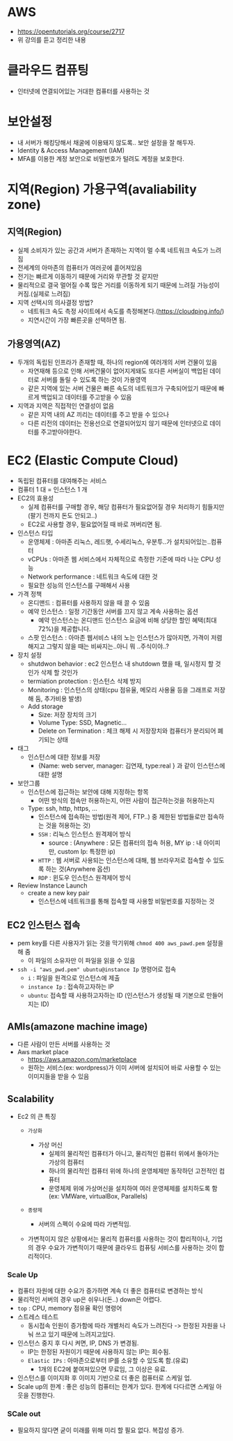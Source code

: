 # AWS
- https://opentutorials.org/course/2717
- 위 강의를 듣고 정리한 내용
# 클라우드 컴퓨팅
- 인터넷에 연결되어있는 거대한 컴퓨터를 사용하는 것

# 보안설정
- 내 서버가 해킹당해서 채굴에 이용돼지 않도록.. 보안 설정을 잘 해두자.
- Identity & Access Management (IAM)
- MFA를 이용한 계정 보안으로 비밀번호가 털려도 계정을 보호한다.

# 지역(Region) 가용구역(avaliability zone)
## 지역(Region)
- 실제 소비자가 있는 공간과 서버가 존재하는 지역이 멀 수록 네트워크 속도가 느려짐
- 전세계의 아마존의 컴퓨터가 여러곳에 흩어져있음
- 전기는 빠르게 이동하기 때문에 거리와 무관할 것 같지만
- 물리적으로 결국 멀어질 수록 많은 거리를 이동하게 되기 때문에 느려질 가능성이 커짐.(실제로 느려짐)
- 지역 선택시의 의사결정 방법?
    - 네트워크 속도 측정 사이트에서 속도를 측정해본다.(https://cloudping.info/)
    - 지연시간이 가장 빠른곳을 선택하면 됨.
## 가용영역(AZ)
- 두개의 독립된 인프라가 존재할 때, 하나의 region에 여러개의 서버 건물이 있음
    - 자연재해 등으로 인해 서버건물이 없어지게돼도 또다른 서버실이 백업된 데이터로 서버를 돌릴 수 있도록 하는 것이 가용영역
    - 같은 지역에 있는 서버 건물은 빠른 속도의 네트워크가 구축되어있기 때문에 빠르게 백업되고 데이터를 주고받을 수 있음
- 지역과 지역은 직접적인 연결성이 없음
    - 같은 지역 내의 AZ 끼리는 데이터를 주고 받을 수 있으나
    - 다른 리전의 데이터는 전용선으로 연결되어있지 않기 때문에 인터넷으로 데이터를 주고받아야한다.
# EC2 (Elastic Compute Cloud)
- 독립된 컴퓨터를 대여해주는 서비스
- 컴퓨터 1 대 = 인스턴스 1 개
- EC2의 효용성
    - 실제 컴퓨터를 구매할 경우, 해당 컴퓨터가 필요없어질 경우 처리하기 힘들지만 (팔기 전까지 돈도 안되고..)
    - EC2로 사용할 경우, 필요없어질 때 바로 꺼버리면 됨.
- 인스턴스 타입
    - 운영체제 : 아마존 리눅스, 레드햇, 수세리눅스, 우분투..가 설치되어있는..컴퓨터
    - vCPUs : 아마존 웹 서비스에서 자체적으로 측정한 기준에 따라 나눈 CPU 성능
    - Network performance : 네트워크 속도에 대한 것
    - 필요한 성능의 인스턴스를 구매해서 사용
- 가격 정책
    - 온디맨드 : 컴퓨터를 사용하지 않을 때 끌 수 있음
    - 예약 인스턴스 : 일정 기간동안 서버를 끄지 않고 계속 사용하는 옵션
        - 예약 인스턴스는 온디맨드 인스턴스 요금에 비해 상당한 할인 혜택(최대 72%)을 제공합니다.
    - 스팟 인스턴스 : 아마존 웹서비스 내의 노는 인스턴스가 많아지면, 가격이 저렴해지고 그렇지 않을 때는 비싸지는..아니 뭐 ..주식이야..?
- 장치 설정
    - shutdwon behavior : ec2 인스턴스 내 shutdown 했을 때, 일시정지 할 것인가 삭제 할 것인가
    - termiation protection : 인스턴스 삭제 방지
    - Monitoring : 인스턴스의 상태(cpu 점유율, 메모리 사용율 등을 그래프로 저장해 둠, 추가비용 발생)
    - Add storage
        - Size: 저장 장치의 크기
        - Volume Type: SSD, Magnetic...
        - Delete on Termination : 체크 해제 시 저장장치와 컴퓨터가 분리되어 폐기되는 상태
- 태그
    - 인스턴스에 대한 정보를 저장
        - {Name: web server, manager: 김연재, type:real } 과 같이 인스턴스에 대한 설명
- 보안그룹
    - 인스턴스에 접근하는 보안에 대해 지정하는 항목
        - 어떤 방식의 접속만 허용하는지, 어떤 사람이 접근하는것을 허용하는지
    -  Type: ssh, http, https, ... 
        - 인스턴스에 접속하는 방법(원격 제어, FTP..) 중 제한된 방법들로만 접속하는 것을 허용하는 것)
        - ```SSH``` : 리눅스 인스턴스 원격제어 방식
            - source : (Anywhere : 모든 컴퓨터의 접속 허용, MY ip : 내 아이피만, custom Ip: 특정한 ip) 
        - ```HTTP``` : 웹 서버로 사용되는 인스턴스에 대해, 웹 브라우저로 접속할 수 있도록 하는 것(Anywhere 옵션)
        - ```RDP``` : 윈도우 인스턴스 원격제어 방식
- Review Instance Launch
    - create a new key pair
        - 인스턴스에 네트워크를 통해 접속할 때 사용할 비밀번호를 지정하는 것

## EC2 인스턴스 접속
- pem key를 다른 사용자가 읽는 것을 막기위해 ```chmod 400 aws_pawd.pem``` 설정을 해 줌
    - 이 파일의 소유자만 이 파일을 읽을 수 있음
- ```ssh -i "aws_pwd.pem" ubuntu@instance Ip``` 명령어로 접속
    - ```i``` : 파일을 원격으로 인스턴스에 제출
    - ```instance Ip``` : 접속하고자하는 IP
    - ```ubuntu```: 접속할 때 사용하고자하는 ID (인스턴스가 생성될 때 기본으로 만들어지는 ID)

## AMIs(amazone machine image)
- 다른 사람이 만든 서버를 사용하는 것
- Aws market place
    - https://aws.amazon.com/marketplace
    - 원하는 서비스(ex: wordpress)가 이미 서버에 설치되어 바로 사용할 수 있는 이미지들을 받을 수 있음

## Scalability 
- Ec2 의 큰 특징
    - ```가상화```
        - 가상 머신 
            - 실제의 물리적인 컴퓨터가 아니고, 물리적인 컴퓨터 위에서 돌아가는 가상의 컴퓨터
            - 하나의 물리적인 컴퓨터 위에 하나의 운영체제만 동작하던 고전적인 컴퓨터
            - 운영체제 위에 가상머신을 설치하여 여러 운영체제를 설치하도록 함(ex: VMWare, virtualBox, Parallels)

    - ```종량제```
        - 서버의 스펙이 수요에 따라 가변적임.
    - 가변적이지 않은 상황에서는 물리적 컴퓨터를 사용하는 것이 합리적이나, 기업의 경우 수요가 가변적이기 때문에 클라우드 컴퓨팅 서비스를 사용하는 것이 합리적이다.
### Scale Up
- 컴퓨터 자원에 대한 수요가 증가하면 계속 더 좋은 컴퓨터로 변경하는 방식
- 물리적인 서버의 경우 up은 쉬우나(돈..) down은 어렵다.
- ```top``` : CPU, memory 점유율 확인 명령어
- 스트레스 테스트
    - 동시접속 인원이 증가함에 따라 개별처리 속도가 느려진다 -> 한정된 자원을 나눠 쓰고 있기 때문에 느려지고있다.
- 인스턴스 중지 후 다시 켜면, IP, DNS 가 변경됨.
    - IP는 한정된 자원이기 때문에 사용하지 않는 IP는 회수됨.
    - ```Elastic IPs``` : 아마존으로부터 IP를 소유할 수 있도록 함.(유료)
        - 1개의 EC2에 붙여져있으면 무료임, 그 이상은 유료.
- 인스턴스를 이미지화 후 이미지 기반으로 더 좋은 컴퓨터로 스케일 업.
- Scale up의 한계 : 좋은 성능의 컴퓨터는 한계가 있다. 한계에 다다르면 스케일 아웃을 진행한다.

### SCale out
- 필요하지 않다면 굳이 미래를 위해 미리 할 필요 없다. 복잡성 증가.